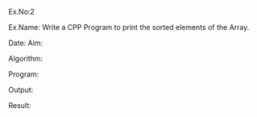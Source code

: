 Ex.No:2

Ex.Name: Write a CPP Program to print the sorted elements of the Array.

Date:
 Aim:


Algorithm:





Program:



Output:



 Result:


